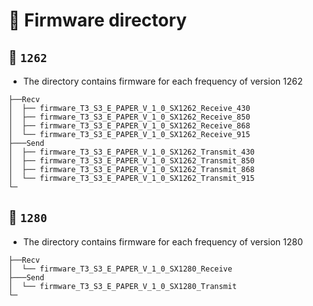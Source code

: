 
# 🍇 Firmware directory
## 🍈 `1262` 
- The directory contains firmware for each frequency of version 1262
```
├──Recv        
│  ├── firmware_T3_S3_E_PAPER_V_1_0_SX1262_Receive_430
│  ├── firmware_T3_S3_E_PAPER_V_1_0_SX1262_Receive_850
│  ├── firmware_T3_S3_E_PAPER_V_1_0_SX1262_Receive_868
│  └── firmware_T3_S3_E_PAPER_V_1_0_SX1262_Receive_915
├───Send
│  ├── firmware_T3_S3_E_PAPER_V_1_0_SX1262_Transmit_430
│  ├── firmware_T3_S3_E_PAPER_V_1_0_SX1262_Transmit_850
│  ├── firmware_T3_S3_E_PAPER_V_1_0_SX1262_Transmit_868
│  └── firmware_T3_S3_E_PAPER_V_1_0_SX1262_Transmit_915
└─
```

## 🍈 `1280` 
- The directory contains firmware for each frequency of version 1280
```
├──Recv        
│  └── firmware_T3_S3_E_PAPER_V_1_0_SX1280_Receive
├───Send
│  └── firmware_T3_S3_E_PAPER_V_1_0_SX1280_Transmit
└─
```